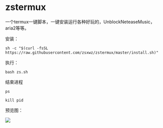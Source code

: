 # zstermux

一个termux一键脚本，一键安装运行各种好玩的，UnblockNeteaseMusic，aria2等等。

安装：
```
sh -c "$(curl -fsSL https://raw.githubusercontent.com/zsxwz/zstermux/master/install.sh)"  
```

执行：
```
bash zs.sh
```
结束进程
```
ps

kill pid
```

预览图：

![](https://ae01.alicdn.com/kf/HTB1eBhtaf1H3KVjSZFHq6zKppXac.jpg)

